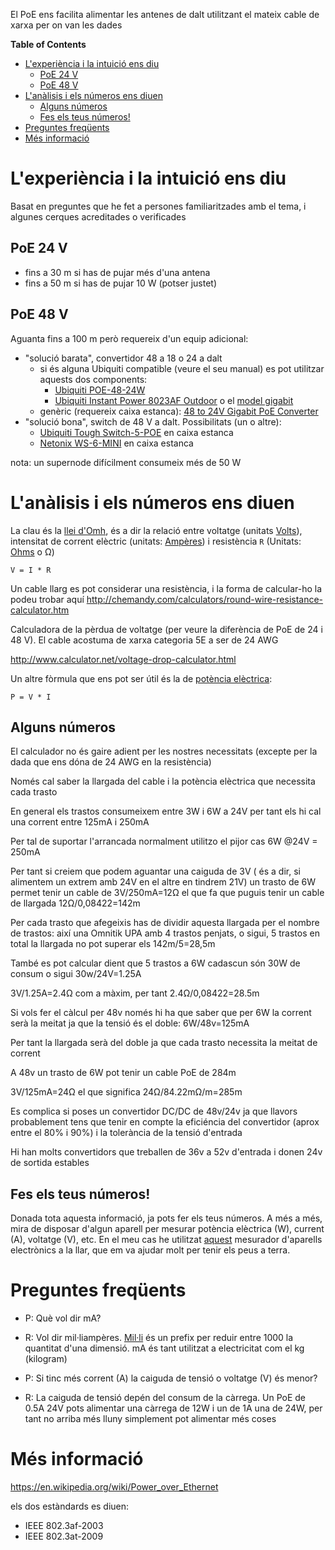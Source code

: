 El PoE ens facilita alimentar les antenes de dalt utilitzant el mateix cable de xarxa per on van les dades

<!-- START doctoc generated TOC please keep comment here to allow auto update -->
<!-- DON'T EDIT THIS SECTION, INSTEAD RE-RUN doctoc TO UPDATE -->
**Table of Contents**

- [L'experiència i la intuició ens diu](#lexperi%C3%A8ncia-i-la-intuici%C3%B3-ens-diu)
  - [PoE 24 V](#poe-24-v)
  - [PoE 48 V](#poe-48-v)
- [L'anàlisis i els números ens diuen](#lan%C3%A0lisis-i-els-n%C3%BAmeros-ens-diuen)
  - [Alguns números](#alguns-n%C3%BAmeros)
  - [Fes els teus números!](#fes-els-teus-n%C3%BAmeros)
- [Preguntes freqüents](#preguntes-freq%C3%BCents)
- [Més informació](#m%C3%A9s-informaci%C3%B3)

<!-- END doctoc generated TOC please keep comment here to allow auto update -->


# L'experiència i la intuició ens diu

Basat en preguntes que he fet a persones familiaritzades amb el tema, i algunes cerques acreditades o verificades

## PoE 24 V

- fins a 30 m si has de pujar més d'una antena
- fins a 50 m si has de pujar 10 W (potser justet)

## PoE 48 V

Aguanta fins a 100 m però requereix d'un equip adicional:

- "solució barata", convertidor 48 a 18 o 24 a dalt
    - si és alguna Ubiquiti compatible (veure el seu manual) es pot utilitzar aquests dos components:
        - [Ubiquiti POE-48-24W](https://dl.ubnt.com/poe48_ds.pdf)
        - [Ubiquiti Instant Power 8023AF Outdoor](https://dl.ubnt.com/datasheets/instant/instant8023af.pdf) o el [model gigabit](https://dl.ubnt.com/datasheets/instant/Instant_802.3af_Gigabit_PoE_Converters_DS.pdf)
    - genèric (requereix caixa estanca): [48 to 24V Gigabit PoE Converter](https://mikrotik.com/product/rbgpoe_con_hp)
- "solució bona", switch de 48 V a dalt. Possibilitats (un o altre):
    - [Ubiquiti Tough Switch-5-POE](https://dl.ubnt.com/datasheets/toughswitch/TOUGHSwitch_PoE_DS.pdf) en caixa estanca
    - [Netonix WS-6-MINI](https://www.netonix.com/ws-6-mini.html) en caixa estanca

nota: un supernode difícilment consumeix més de 50 W

# L'anàlisis i els números ens diuen

La clau és la [llei d'Omh](https://ca.wikipedia.org/wiki/Llei_d%27Ohm), és a dir la relació entre voltatge (unitats [Volts](https://ca.wikipedia.org/wiki/Volt)), intensitat de corrent elèctric (unitats: [Ampères](https://ca.wikipedia.org/wiki/Ampere)) i resistència `R` (Unitats: [Ohms](https://ca.wikipedia.org/wiki/Ohm) o Ω)

    V = I * R

Un cable llarg es pot considerar una resistència, i la forma de calcular-ho la podeu trobar aquí http://chemandy.com/calculators/round-wire-resistance-calculator.htm 

Calculadora de la pèrdua de voltatge (per veure la diferència de PoE de 24 i 48 V). El cable acostuma de xarxa categoria 5E a ser de 24 AWG

http://www.calculator.net/voltage-drop-calculator.html

Un altre fòrmula que ens pot ser útil és la de [potència elèctrica](https://ca.wikipedia.org/wiki/Pot%C3%A8ncia_el%C3%A8ctrica#Pot.C3.A8ncia_en_corrent_continu):

    P = V * I

## Alguns números

El calculador no és gaire adient per les nostres necessitats (excepte per la dada que ens dóna de 24 AWG en la resistència)

Només cal saber la llargada del cable i la potència elèctrica que necessita cada trasto

En general els trastos consumeixem entre 3W i 6W a 24V per tant els hi cal una corrent entre 125mA i 250mA

Per tal de suportar l'arrancada normalment utilitzo el pijor cas 6W @24V = 250mA

Per tant si creiem que podem aguantar una caiguda de 3V ( és a dir, si alimentem un extrem amb 24V en el altre en tindrem 21V) un trasto de 6W permet tenir un cable de 3V/250mA=12Ω el que fa que puguis tenir un cable de llargada 12Ω/0,08422=142m

Per cada trasto que afegeixis has de dividir aquesta llargada per el nombre de trastos: així una Omnitik UPA amb 4 trastos penjats, o sigui, 5 trastos en total la llargada no pot superar els 142m/5=28,5m

També es pot calcular dient que 5 trastos a 6W cadascun són 30W de consum o sigui 30w/24V=1.25A

3V/1.25A=2.4Ω com a màxim, per tant 2.4Ω/0,08422=28.5m

Si vols fer el càlcul per 48v només hi ha que saber que per 6W la corrent serà la meitat ja que la tensió és el doble: 6W/48v=125mA

Per tant la llargada serà del doble ja que cada trasto necessita la meitat de corrent

A 48v un trasto de 6W pot tenir un cable PoE de 284m

3V/125mA=24Ω el que significa 24Ω/84.22mΩ/m=285m

Es complica si poses un convertidor DC/DC de 48v/24v ja que llavors probablement tens que tenir en compte la eficiéncia del convertidor (aprox entre el 80% i 90%) i la tolerància de la tensió d'entrada

Hi han molts convertidors que treballen de 36v a 52v d'entrada i donen 24v de sortida estables

## Fes els teus números!

Donada tota aquesta informació, ja pots fer els teus números. A més a més, mira de disposar d'algun aparell per mesurar potència elèctrica (W), current (A), voltatge (V), etc. En el meu cas he utilitzat [aquest](http://www.conrad.fr/ce/fr/product/090158/Compteur-de-consommation-Chacon-54355) mesurador d'aparells electrònics a la llar, que em va ajudar molt per tenir els peus a terra.

# Preguntes freqüents

- P: Què vol dir mA?
- R: Vol dir mil·liampères. [Mil·li](https://ca.wikipedia.org/wiki/Mil·li) és un prefix per reduir entre 1000 la quantitat d'una dimensió. mA és tant utilitzat a electricitat com el kg (kilogram)

- P: Si tinc més corrent (A) la caiguda de tensió o voltatge (V) és menor?
- R: La caiguda de tensió depén del consum de la càrrega. Un PoE de 0.5A 24V pots alimentar una càrrega de 12W i un de 1A una de 24W, per tant no arriba més lluny simplement pot alimentar més coses

# Més informació

https://en.wikipedia.org/wiki/Power_over_Ethernet

els dos estàndards es diuen:

- IEEE 802.3af-2003
- IEEE 802.3at-2009
